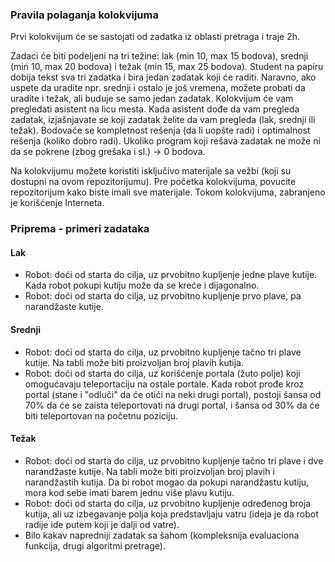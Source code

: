 ﻿### Pravila polaganja kolokvijuma

Prvi kolokvijum će se sastojati od zadatka iz oblasti pretraga i traje 2h.

Zadaci će biti podeljeni na tri težine: lak (min 10, max 15 bodova), srednji (min 10, max 20 bodova) i težak (min 15, max 25 bodova).
Student na papiru dobija tekst sva tri zadatka i bira jedan zadatak koji će raditi. Naravno, ako uspete da uradite npr. srednji i ostalo je još vremena, možete probati da uradite i težak, ali buduje se samo jedan zadatak.
Kolokvijum će vam pregledati asistent na licu mesta. Kada asistent dođe da vam pregleda zadatak, izjašnjavate se koji zadatak želite da vam pregleda (lak, srednji ili težak).
Bodovaće se kompletnost rešenja (da li uopšte radi) i optimalnost rešenja (koliko dobro radi).
Ukoliko program koji rešava zadatak ne može ni da se pokrene (zbog grešaka i sl.) -> 0 bodova.

Na kolokvijumu možete koristiti isključivo materijale sa vežbi (koji su dostupni na ovom repozitorijumu). Pre početka kolokvijuma, povucite repozitorijum kako biste imali sve materijale.
Tokom kolokvijuma, zabranjeno je korišćenje Interneta.


### Priprema - primeri zadataka

#### Lak


* Robot: doći od starta do cilja, uz prvobitno kupljenje jedne plave kutije. Kada robot pokupi kutiju može da se kreće i dijagonalno.
* Robot: doći od starta do cilja, uz prvobitno kupljenje prvo plave, pa narandžaste kutije.


#### Srednji


* Robot: doći od starta do cilja, uz prvobitno kupljenje tačno tri plave kutije. Na tabli može biti proizvoljan broj plavih kutija.
* Robot: doći od starta do cilja, uz korišćenje portala (žuto polje) koji omogućavaju teleportaciju na ostale portale. Kada robot prođe kroz portal (stane i "odluči" da će otići na neki drugi portal),
postoji šansa od 70% da će se zaista teleportovati na drugi portal, i šansa od 30% da će biti teleportovan na početnu poziciju.


#### Težak

* Robot: doći od starta do cilja, uz prvobitno kupljenje tačno tri plave i dve narandžaste kutije. Na tabli može biti proizvoljan broj plavih i narandžastih kutija.
Da bi robot mogao da pokupi narandžastu kutiju, mora kod sebe imati barem jednu više plavu kutiju.
* Robot: doći od starta do cilja, uz prvobitno kupljenje određenog broja kutija, ali uz izbegavanje polja koja predstavljaju vatru (ideja je da robot radije ide putem koji je dalji od vatre).
* Bilo kakav napredniji zadatak sa šahom (kompleksnija evaluaciona funkcija, drugi algoritmi pretrage).
